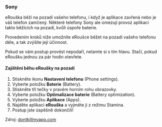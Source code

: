 ### Sony

eRouška běží na pozadí vašeho telefonu, i když je aplikace zavřená nebo je váš telefon zamčený. Některé telefony Sony ale omezují provoz aplikací takto běžících na pozadí, kvůli úspoře baterie.

Provedením kroků níže umožníte eRoušce běžet na pozadí vašeho telefonu déle, a tak zvýšíte její účinnost.

Pokud se vám postup provést nepodaří, nelamte si s tím hlavu. Stačí, pokud eRoušku jednou za pár hodin otevřete.

#### Zajištění běhu eRoušky na pozadí

1. Stiskněte ikonu **Nastavení telefonu** (Phone settings).
2. Vyberte položku **Baterie** (Battery).
3. Stiskněte tři tečky v pravém horním rohu obrazovky.
4. Vyberte položku **Optimalizace baterie** (Battery optimization).
5. Vyberte položku **Aplikace** (Apps).
6. Najděte aplikaci **eRouška** a vyjměte ji z režimu Stamina.
7. Postup jste úspěšně dokončili!


Zdroj: [dontkillmyapp.com](https://dontkillmyapp.com/?utm_source=erouska&utm_medium=odkaz&utm_campaign=koronavirus)
